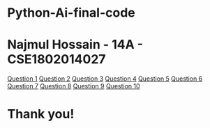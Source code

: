 # Python-Ai-final-code
# Najmul Hossain - 14A - CSE1802014027

<a href="https://github.com/Bappy4u/Python-Ai-final-code/blob/master/quesOne.py/">Question 1</a>
<a href="https://github.com/Bappy4u/Python-Ai-final-code/blob/master/quesTwo.py">Question 2</a>
<a href="https://github.com/Bappy4u/Python-Ai-final-code/blob/master/quesThree.py">Question 3</a>
<a href="https://github.com/Bappy4u/Python-Ai-final-code/blob/master/quesFour.py">Question 4</a>
<a href="https://github.com/Bappy4u/Python-Ai-final-code/blob/master/quesFive.py">Question 5</a>
<a href="https://github.com/Bappy4u/Python-Ai-final-code/blob/master/quesSix.py">Question 6</a>
<a href="https://github.com/Bappy4u/Python-Ai-final-code/blob/master/quesSeven.py">Question 7</a>
<a href="https://github.com/Bappy4u/Python-Ai-final-code/blob/master/quesEight.py">Question 8</a>
<a href="https://github.com/Bappy4u/Python-Ai-final-code/blob/master/quesNine.py">Question 9</a>
<a href="https://github.com/Bappy4u/Python-Ai-final-code/blob/master/quesTen.py">Question 10</a>

# Thank you!

